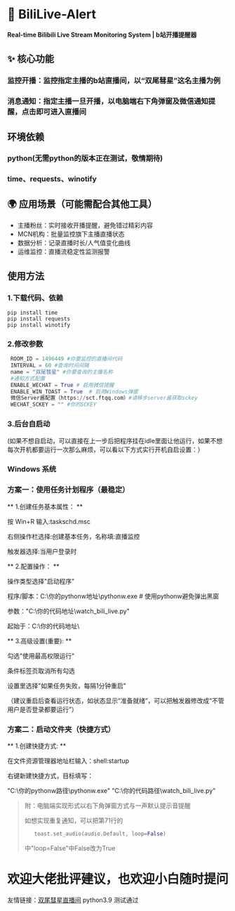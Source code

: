 # 🚀 BiliLive-Alert 

 **Real-time Bilibili Live Stream Monitoring System | b站开播提醒器**

## ✨ 核心功能

### **监控开播**：监控指定主播的b站直播间，以“双尾彗星”这名主播为例

### **消息通知**：指定主播一旦开播，以电脑端右下角弹窗及微信通知提醒，点击即可进入直播间

## 环境依赖  

### python(无需python的版本正在测试，敬情期待)

### **time、requests、winotify**

## 🌍 应用场景（可能需配合其他工具）

- 主播粉丝：实时接收开播提醒，避免错过精彩内容
- MCN机构：批量监控旗下主播直播状态
- 数据分析：记录直播时长/人气值变化曲线
- 运维监控：直播流稳定性监测报警

## 使用方法

### 1.下载代码、依赖

```shell
pip install time
pip install requests
pip install winotify
```

### 2.修改参数

```python
 ROOM_ID = 1496449 #你要监控的直播间代码
 INTERVAL = 60 #查询时间间隔
 name = "双尾彗星" #你要查询的主播名称
 #通知方式配置
 ENABLE_WECHAT = True # 启用微信提醒
 ENABLE_WIN_TOAST = True  # 启用Windows弹窗
 微信Server酱配置（https://sct.ftqq.com）#请移步server酱获取sckey
 WECHAT_SCKEY = "" #你的SCKEY
```

### 3.后台自启动

(如果不想自启动，可以直接在上一步后把程序挂在idle里面让他运行，如果不想每次开机都要运行一次那么麻烦，可以看以下方式实行开机自启设置：）

### Windows 系统

### 方案一：使用任务计划程序（最稳定）

** 1.创建任务基本属性：  **

 按 Win+R 输入:taskschd.msc  

 右侧操作栏选择:创建基本任务，名称填:直播监控  

 触发器选择:当用户登录时  

** 2.配置操作：  **  

 操作类型选择"启动程序"  

 程序/脚本：C:\你的pythonw地址\pythonw.exe  # 使用pythonw避免弹出黑窗  

 参数："C:\你的代码地址\watch_bili_live.py"  

 起始于：C:\你的代码地址\  

** 3.高级设置(重要):  **

 勾选"使用最高权限运行"  

 条件标签页取消所有勾选  

 设置里选择"如果任务失败，每隔1分钟重启"  

 （建议重启后查看运行状态，如状态显示“准备就绪”，可以把触发器修改成“不管用户是否登录都要运行”）  



### 方案二：启动文件夹（快捷方式）

** 1.创建快捷方式:  **

 在文件资源管理器地址栏输入：shell:startup  

 右键新建快捷方式，目标填写：  

 "C:\你的pythonw路径\pythonw.exe" "C:\你的代码路径\watch_bili_live.py"  

> 附：电脑端实现形式以右下角弹窗方式与一声默认提示音提醒  
>
> 如想实现重复通知，可以把第71行的
> 
>
>```python
>    toast.set_audio(audio.Default, loop=False)
>```
>
> 中"loop=False"中False改为True
> 

# 欢迎大佬批评建议，也欢迎小白随时提问
友情链接：[双尾彗星直播间](https://live.bilibili.com/1496449?live_from=85001&spm_id_from=333.1365.live_users.item.click)
python3.9 测试通过
